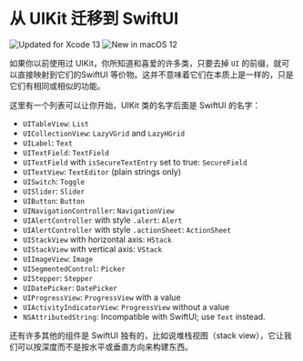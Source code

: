 从 UIKit 迁移到 SwiftUI
===

![Updated for Xcode 13](https://img.shields.io/static/v1?label=&message=Updated%20for%20Xcode%2013.1&color=blue&logo=Xcode&logoColor=white)
![New in macOS 12](https://img.shields.io/static/v1?label=&message=New%20in%20macOS%2012&color=lightgrey&logo=apple)

如果你以前使用过 UIKit，你所知道和喜爱的许多类，只要去掉 `UI` 的前缀，就可以直接映射到它们的SwiftUI 等价物。这并不意味着它们在本质上是一样的，只是它们有相同或相似的功能。

这里有一个列表可以让你开始，UIKit 类的名字后面是 SwiftUI 的名字：

* `UITableView`: `List`
* `UICollectionView`: `LazyVGrid` and `LazyHGrid`
* `UILabel`: `Text`
* `UITextField`: `TextField`
* `UITextField` with `isSecureTextEntry` set to true: `SecureField`
* `UITextView`: `TextEditor` (plain strings only)
* `UISwitch`: `Toggle`
* `UISlider`: `Slider`
* `UIButton`: `Button`
* `UINavigationController`: `NavigationView`
* `UIAlertController` with style `.alert`: `Alert`
* `UIAlertController` with style `.actionSheet`: `ActionSheet`
* `UIStackView` with horizontal axis: `HStack`
* `UIStackView` with vertical axis: `VStack`
* `UIImageView`: `Image`
* `UISegmentedControl`: `Picker`
* `UIStepper`: `Stepper`
* `UIDatePicker`: `DatePicker`
* `UIProgressView`: `ProgressView` with a value
* `UIActivityIndicatorView`: `ProgressView` without a value
* `NSAttributedString`: Incompatible with SwiftUI; use `Text` instead.

还有许多其他的组件是 SwiftUI 独有的，比如说堆栈视图（stack view），它让我们可以按深度而不是按水平或垂直方向来构建东西。
